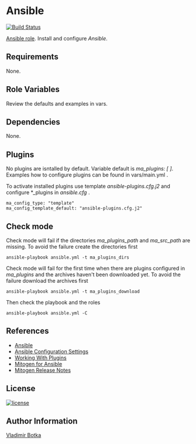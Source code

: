 # Ansible

[![Build Status](https://travis-ci.org/vbotka/ansible-ansible.svg?branch=master)](https://travis-ci.org/vbotka/ansible-ansible)

[Ansible role](https://galaxy.ansible.com/vbotka/ansible/). Install and configure *Ansible*.


## Requirements

None.


## Role Variables

Review the defaults and examples in vars.


## Dependencies

None.


## Plugins

No plugins are isntalled by default. Variable default is *ma_plugins:
[ ]*. Examples how to configure plugins can be found in vars/main.yml .

To activate installed plugins use template *ansible-plugins.cfg.j2*
and configure *_plugins in *ansible.cfg* .

```
ma_config_type: "template"
ma_config_template_default: "ansible-plugins.cfg.j2"
```

## Check mode

Check mode will fail if the directories *ma_plugins_path* and *ma_src_path* are missing. To avoid the failure create the directories first

```
ansible-playbook ansible.yml -t ma_plugins_dirs
```

Check mode will fail for the first time when there are plugins configured in *ma_plugins* and the archives haven't been downloaded yet. To avoid the failure download the archives first

```
ansible-playbook ansible.yml -t ma_plugins_download
```

Then check the playbook and the roles

```
ansible-playbook ansible.yml -C
```


References
----------

- [Ansible](http://docs.ansible.com/)
- [Ansible Configuration Settings](https://docs.ansible.com/ansible/latest/reference_appendices/config.html#ansible-configuration-settings)
- [Working With Plugins](https://docs.ansible.com/ansible/latest/plugins/plugins.html#working-with-plugins)
- [Mitogen for Ansible](https://mitogen.networkgenomics.com/ansible_detailed.html)
- [Mitogen Release Notes](https://mitogen.networkgenomics.com/changelog.html)


License
-------

[![license](https://img.shields.io/badge/license-BSD-red.svg)](https://www.freebsd.org/doc/en/articles/bsdl-gpl/article.html)


Author Information
------------------

[Vladimir Botka](https://botka.link)
